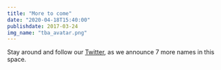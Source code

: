 ```yaml
---
title: "More to come"
date: "2020-04-18T15:40:00"
publishdate: 2017-03-24
img_name: "tba_avatar.png"
---
```


Stay around and follow our [Twitter](https://twitter.com/djangocph), as we announce 7 more names in this space.
